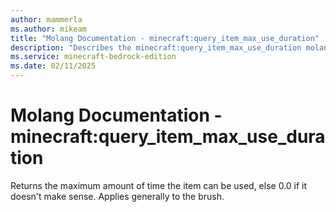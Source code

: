 ```yaml
---
author: mammerla
ms.author: mikeam
title: "Molang Documentation - minecraft:query_item_max_use_duration"
description: "Describes the minecraft:query_item_max_use_duration molang"
ms.service: minecraft-bedrock-edition
ms.date: 02/11/2025 
---
```


# Molang Documentation - minecraft:query_item_max_use_duration

Returns the maximum amount of time the item can be used, else 0.0 if it doesn't make sense. Applies generally to the brush.
